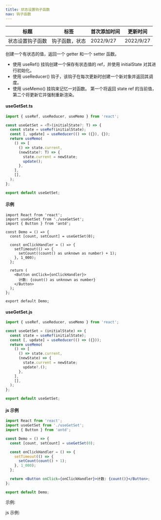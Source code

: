 ```yaml
---
title: 状态设置钩子函数
nav: 钩子函数
---
```


| 标题             | 标签           | 首次添加时间 | 更新时间  |
| ---------------- | -------------- | ------------ | --------- |
| 状态设置钩子函数 | 钩子函数，状态 | 2022/9/27    | 2022/9/27 |

创建一个有状态的值，返回一个 getter 和一个 setter 函数。

- 使用 useRef() 挂钩创建一个保存有状态值的 ref，并使用 initialState 对其进行初始化。
- 使用 useReducer() 钩子，该钩子在每次更新时创建一个新对象并返回其调度。
- 使用 useMemo() 挂钩来记忆一对函数。 第一个将返回 state ref 的当前值，第二个将更新它并强制重新渲染。

#### useGetSet.ts

```ts
import { useRef, useReducer, useMemo } from 'react';

const useGetSet = <T>(initialState?: T) => {
  const state = useRef(initialState);
  const [, update] = useReducer(() => ({}), {});
  return useMemo(
    () => [
      () => state.current,
      (newState?: T) => {
        state.current = newState;
        update();
      },
    ],
    [],
  );
};

export default useGetSet;
```

#### 示例

```tsx | pure
import React from 'react';
import useGetSet from './useGetSet';
import { Button } from 'antd';

const Demo = () => {
  const [count, setCount] = useGetSet(0);

  const onClickHandler = () => {
    setTimeout(() => {
      setCount((count() as unknown as number) + 1);
    }, 1_000);
  };

  return (
    <Button onClick={onClickHandler}>
      计数: {count() as unknown as number}
    </Button>
  );
};

export default Demo;
```

#### useGetSet.js

```js
import { useRef, useReducer, useMemo } from 'react';

const useGetSet = (initialState) => {
  const state = useRef(initialState);
  const [, update] = useReducer(() => ({}));
  return useMemo(
    () => [
      () => state.current,
      (newState) => {
        state.current = newState;
        update?.();
      },
    ],
    [],
  );
};

export default useGetSet;
```

#### js 示例

```jsx | pure
import React from 'react';
import useGetSet from './useGetSet';
import { Button } from 'antd';

const Demo = () => {
  const [count, setCount] = useGetSet(0);

  const onClickHandler = () => {
    setTimeout(() => {
      setCount(count() + 1);
    }, 1_000);
  };

  return <Button onClick={onClickHandler}>计数: {count()}</Button>;
};

export default Demo;
```

示例:

<code src="./Demo.zh-CN.tsx" id="getSetTsDemoZH"></code>

js 示例:

<code src="./js/Demo.zh-CN.jsx" id="getSetJsDemoZH"></code>

